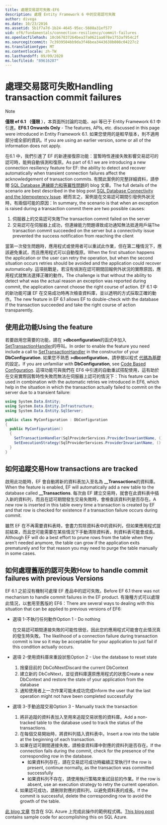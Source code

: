 ```yaml
---
title: 處理交易認可失敗-EF6
description: 處理 Entity Framework 6 中的交易認可失敗
author: divega
ms.date: 10/23/2016
ms.assetid: 5b1f7a7d-1b24-4645-95ec-5608a31ef577
uid: ef6/fundamentals/connection-resiliency/commit-failures
ms.openlocfilehash: 10cb67837264bea37a0621aa078e1753af954c2f
ms.sourcegitcommit: 7c3939504bb9da3f46bea3443638b808c04227c2
ms.translationtype: MT
ms.contentlocale: zh-TW
ms.lasthandoff: 09/09/2020
ms.locfileid: "89616287"
---
```

# <a name="handling-transaction-commit-failures"></a><span data-ttu-id="9aed9-103">處理交易認可失敗</span><span class="sxs-lookup"><span data-stu-id="9aed9-103">Handling transaction commit failures</span></span>

> [!NOTE]
> <span data-ttu-id="9aed9-104">**僅限 ef 6.1 （僅限** ），本頁面所討論的功能、api 等已于 Entity Framework 6.1 中引進。</span><span class="sxs-lookup"><span data-stu-id="9aed9-104">**EF6.1 Onwards Only** - The features, APIs, etc. discussed in this page were introduced in Entity Framework 6.1.</span></span> <span data-ttu-id="9aed9-105">如果您使用的是較早版本，則不適用部分或全部的資訊。</span><span class="sxs-lookup"><span data-stu-id="9aed9-105">If you are using an earlier version, some or all of the information does not apply.</span></span>  

<span data-ttu-id="9aed9-106">在6.1 中，我們引進了 EF 的新連接復原功能：當暫時性連接失敗影響交易認可的認可時，能夠自動偵測和復原。</span><span class="sxs-lookup"><span data-stu-id="9aed9-106">As part of 6.1 we are introducing a new connection resiliency feature for EF: the ability to detect and recover automatically when transient connection failures affect the acknowledgement of transaction commits.</span></span> <span data-ttu-id="9aed9-107">有關此案例的完整詳細資料，請參閱 [SQL Database 連線能力和等冪性問題](/archive/blogs/adonet/sql-database-connectivity-and-the-idempotency-issue)的 blog 文章。</span><span class="sxs-lookup"><span data-stu-id="9aed9-107">The full details of the scenario are best described in the blog post [SQL Database Connectivity and the Idempotency Issue](/archive/blogs/adonet/sql-database-connectivity-and-the-idempotency-issue).</span></span>  <span data-ttu-id="9aed9-108">總而言之，案例是在交易認可期間引發例外狀況時，有兩個可能的原因：</span><span class="sxs-lookup"><span data-stu-id="9aed9-108">In summary, the scenario is that when an exception is raised during a transaction commit there are two possible causes:</span></span>  

1. <span data-ttu-id="9aed9-109">伺服器上的交易認可失敗</span><span class="sxs-lookup"><span data-stu-id="9aed9-109">The transaction commit failed on the server</span></span>
2. <span data-ttu-id="9aed9-110">交易認可在伺服器上成功，但連線能力問題導致成功通知無法抵達用戶端</span><span class="sxs-lookup"><span data-stu-id="9aed9-110">The transaction commit succeeded on the server but a connectivity issue prevented the success notification from reaching the client</span></span>  

<span data-ttu-id="9aed9-111">當第一次發生問題時，應用程式或使用者可以重試此作業，但在第二種情況下，應該避免重試，而且應用程式可以自動復原。</span><span class="sxs-lookup"><span data-stu-id="9aed9-111">When the first situation happens the application or the user can retry the operation, but when the second situation occurs retries should be avoided and the application could recover automatically.</span></span> <span data-ttu-id="9aed9-112">這項挑戰是，若沒有偵測在認可期間回報例外狀況的實際原因，應用程式就無法選擇正確的動作。</span><span class="sxs-lookup"><span data-stu-id="9aed9-112">The challenge is that without the ability to detect what was the actual reason an exception was reported during commit, the application cannot choose the right course of action.</span></span> <span data-ttu-id="9aed9-113">EF 6.1 中的新功能可讓 EF 在交易成功時再次檢查資料庫，並以透明的方式採取正確的動作。</span><span class="sxs-lookup"><span data-stu-id="9aed9-113">The new feature in EF 6.1 allows EF to double-check with the database if the transaction succeeded and take the right course of action transparently.</span></span>  

## <a name="using-the-feature"></a><span data-ttu-id="9aed9-114">使用此功能</span><span class="sxs-lookup"><span data-stu-id="9aed9-114">Using the feature</span></span>  

<span data-ttu-id="9aed9-115">若要啟用您需要的功能，請在 **>dbconfiguration**的函式中加入[SetTransactionHandler](https://msdn.microsoft.com/library/system.data.entity.dbconfiguration.setdefaulttransactionhandler.aspx)的呼叫。</span><span class="sxs-lookup"><span data-stu-id="9aed9-115">In order to enable the feature you need include a call to [SetTransactionHandler](https://msdn.microsoft.com/library/system.data.entity.dbconfiguration.setdefaulttransactionhandler.aspx) in the constructor of your **DbConfiguration**.</span></span> <span data-ttu-id="9aed9-116">如果您不熟悉 **>dbconfiguration**，請參閱以程式 [代碼為基礎](xref:ef6/fundamentals/configuring/code-based)的設定。</span><span class="sxs-lookup"><span data-stu-id="9aed9-116">If you are unfamiliar with **DbConfiguration**, see [Code Based Configuration](xref:ef6/fundamentals/configuring/code-based).</span></span> <span data-ttu-id="9aed9-117">這項功能可與我們在 EF6 中引進的自動重試搭配使用，這有助於在交易實際因暫時性失敗而無法在伺服器上認可的情況下：</span><span class="sxs-lookup"><span data-stu-id="9aed9-117">This feature can be used in combination with the automatic retries we introduced in EF6, which help in the situation in which the transaction actually failed to commit on the server due to a transient failure:</span></span>  

``` csharp
using System.Data.Entity;
using System.Data.Entity.Infrastructure;
using System.Data.Entity.SqlServer;

public class MyConfiguration : DbConfiguration  
{
  public MyConfiguration()  
  {  
    SetTransactionHandler(SqlProviderServices.ProviderInvariantName, () => new CommitFailureHandler());  
    SetExecutionStrategy(SqlProviderServices.ProviderInvariantName, () => new SqlAzureExecutionStrategy());  
  }  
}
```  

## <a name="how-transactions-are-tracked"></a><span data-ttu-id="9aed9-118">如何追蹤交易</span><span class="sxs-lookup"><span data-stu-id="9aed9-118">How transactions are tracked</span></span>  

<span data-ttu-id="9aed9-119">啟用此功能時，EF 會自動將新的資料表加入至名為 **__Transactions**的資料庫。</span><span class="sxs-lookup"><span data-stu-id="9aed9-119">When the feature is enabled, EF will automatically add a new table to the database called **__Transactions**.</span></span> <span data-ttu-id="9aed9-120">每次由 EF 建立交易時，就會在此資料表中插入新的資料列，而且在認可期間發生交易失敗時，會檢查該資料列是否存在。</span><span class="sxs-lookup"><span data-stu-id="9aed9-120">A new row is inserted in this table every time a transaction is created by EF and that row is checked for existence if a transaction failure occurs during commit.</span></span>  

<span data-ttu-id="9aed9-121">雖然 EF 在不再需要資料表時，會盡力剪除資料表中的資料列，但如果應用程式提前結束，而且您可能需要在某些情況下手動清除資料表，則資料表可能會成長。</span><span class="sxs-lookup"><span data-stu-id="9aed9-121">Although EF will do a best effort to prune rows from the table when they aren’t needed anymore, the table can grow if the application exits prematurely and for that reason you may need to purge the table manually in some cases.</span></span>  

## <a name="how-to-handle-commit-failures-with-previous-versions"></a><span data-ttu-id="9aed9-122">如何處理舊版的認可失敗</span><span class="sxs-lookup"><span data-stu-id="9aed9-122">How to handle commit failures with previous Versions</span></span>

<span data-ttu-id="9aed9-123">EF 6.1 之前沒有機制可處理 EF 產品中的認可失敗。</span><span class="sxs-lookup"><span data-stu-id="9aed9-123">Before EF 6.1 there was not mechanism to handle commit failures in the EF product.</span></span> <span data-ttu-id="9aed9-124">有幾種方式可以處理此情況，以套用至舊版的 EF6：</span><span class="sxs-lookup"><span data-stu-id="9aed9-124">There are several ways to dealing with this situation that can be applied to previous versions of EF6:</span></span>  

* <span data-ttu-id="9aed9-125">選項 1-不執行任何動作</span><span class="sxs-lookup"><span data-stu-id="9aed9-125">Option 1 - Do nothing</span></span>  

  <span data-ttu-id="9aed9-126">在交易認可期間連接失敗的可能性很低，因此您的應用程式可能會在此情況真的發生時失敗。</span><span class="sxs-lookup"><span data-stu-id="9aed9-126">The likelihood of a connection failure during transaction commit is low so it may be acceptable for your application to just fail if this condition actually occurs.</span></span>  

* <span data-ttu-id="9aed9-127">選項 2-使用資料庫來重設狀態</span><span class="sxs-lookup"><span data-stu-id="9aed9-127">Option 2 - Use the database to reset state</span></span>  

  1. <span data-ttu-id="9aed9-128">捨棄目前的 DbCoNtext</span><span class="sxs-lookup"><span data-stu-id="9aed9-128">Discard the current DbContext</span></span>  
  2. <span data-ttu-id="9aed9-129">建立新的 DbCoNtext，並從資料庫還原應用程式的狀態</span><span class="sxs-lookup"><span data-stu-id="9aed9-129">Create a new DbContext and restore the state of your application from the database</span></span>  
  3. <span data-ttu-id="9aed9-130">通知使用者上一次作業可能未成功完成</span><span class="sxs-lookup"><span data-stu-id="9aed9-130">Inform the user that the last operation might not have been completed successfully</span></span>  

* <span data-ttu-id="9aed9-131">選項 3-手動追蹤交易</span><span class="sxs-lookup"><span data-stu-id="9aed9-131">Option 3 - Manually track the transaction</span></span>  

  1. <span data-ttu-id="9aed9-132">將非追蹤的資料表加入至用來追蹤交易狀態的資料庫。</span><span class="sxs-lookup"><span data-stu-id="9aed9-132">Add a non-tracked table to the database used to track the status of the transactions.</span></span>  
  2. <span data-ttu-id="9aed9-133">在每個交易開始時，將資料列插入資料表中。</span><span class="sxs-lookup"><span data-stu-id="9aed9-133">Insert a row into the table at the beginning of each transaction.</span></span>  
  3. <span data-ttu-id="9aed9-134">如果在認可期間連接失敗，請檢查資料庫中對應的資料列是否存在。</span><span class="sxs-lookup"><span data-stu-id="9aed9-134">If the connection fails during the commit, check for the presence of the corresponding row in the database.</span></span>  
     * <span data-ttu-id="9aed9-135">如果資料列存在，請在交易認可成功時繼續正常執行</span><span class="sxs-lookup"><span data-stu-id="9aed9-135">If the row is present, continue normally, as the transaction was committed successfully</span></span>  
     * <span data-ttu-id="9aed9-136">如果資料列不存在，請使用執行策略來重試目前的作業。</span><span class="sxs-lookup"><span data-stu-id="9aed9-136">If the row is absent, use an execution strategy to retry the current operation.</span></span>  
  4. <span data-ttu-id="9aed9-137">如果認可成功，請刪除對應的資料列，以避免資料表的成長。</span><span class="sxs-lookup"><span data-stu-id="9aed9-137">If the commit is successful, delete the corresponding row to avoid the growth of the table.</span></span>  

<span data-ttu-id="9aed9-138">[此 blog 文章](/archive/blogs/adonet/sql-database-connectivity-and-the-idempotency-issue) 包含在 SQL Azure 上完成此操作的範例程式碼。</span><span class="sxs-lookup"><span data-stu-id="9aed9-138">[This blog post](/archive/blogs/adonet/sql-database-connectivity-and-the-idempotency-issue) contains sample code for accomplishing this on SQL Azure.</span></span>  
